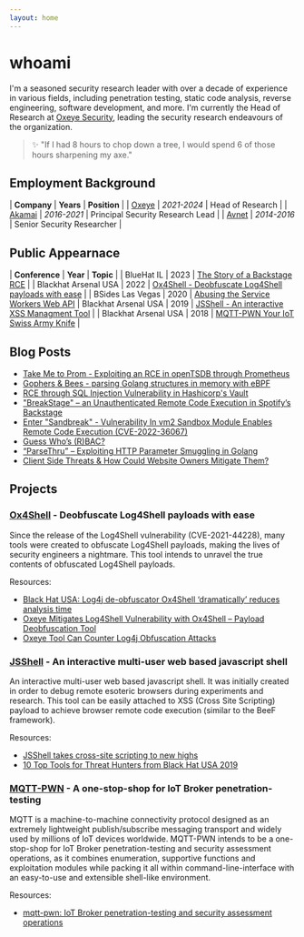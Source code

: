 ```yaml
---
layout: home
---
```


# whoami

I'm a seasoned security research leader with over a decade of experience in various fields, including penetration testing, static code analysis, reverse engineering, software development, and more. I'm currently the Head of Research at [Oxeye Security](https://www.oxeye.io/), leading the security research endeavours of the organization.

> ✨ "If I had 8 hours to chop down a tree, I would spend 6 of those hours sharpening my axe."

## Employment Background

| **Company** | **Years** | **Position** |
| [Oxeye](https://www.oxeye.io/) | _2021-2024_ | Head of Research |
| [Akamai](https://www.akamai.com/) | _2016-2021_ | Principal Security Research Lead |
| [Avnet](https://www.rockwellautomation.com/en-us/capabilities/industrial-cybersecurity/it-solutions.html) | _2014-2016_ | Senior Security Researcher |

## Public Appearnace

| **Conference** | **Year** | **Topic** |
| BlueHat IL | 2023 | [The Story of a Backstage RCE](https://www.youtube.com/watch?v=PKUdLqLLAes&ab_channel=MicrosoftIsraelR%26DCenter) |
| Blackhat Arsenal USA | 2022 | [Ox4Shell - Deobfuscate Log4Shell payloads with ease](https://www.blackhat.com/us-22/arsenal/schedule/#oxshell---deobfuscate-logshell-payloads-with-ease-27997) |
| BSides Las Vegas | 2020 | [Abusing the Service Workers Web API](https://www.youtube.com/watch?v=b7V5_xnXA1U&ab_channel=BSidesLV)
| Blackhat Arsenal USA | 2019 | [JSShell - An interactive XSS Managment Tool](https://www.blackhat.com/us-19/arsenal/schedule/#jsshell-an-interactive-xss-management--browser-debugging-tool-14984) |
| Blackhat Arsenal USA | 2018 | [MQTT-PWN Your IoT Swiss Army Knife](https://www.blackhat.com/us-18/arsenal/schedule/index.html#mqtt-pwn-your-iot-swiss-army-knife-11974) |

## Blog Posts

- [Take Me to Prom - Exploiting an RCE in openTSDB through Prometheus](https://www.oxeye.io/resources/take-me-to-prom-exploiting-an-rce-in-opentsdb-through-prometheus)
- [Gophers & Bees - parsing Golang structures in memory with eBPF](https://www.oxeye.io/resources/parsing-golang-structures-in-memory-with-ebpf)
- [RCE through SQL Injection Vulnerability in Hashicorp's Vault](https://www.oxeye.io/resources/rce-through-sql-injection-vulnerability-in-hashicorps-vault)
- ["BreakStage" – an Unauthenticated Remote Code Execution in Spotify’s Backstage](https://www.oxeye.io/resources/remote-code-execution-in-spotifys-backstage)
- [Enter "Sandbreak" - Vulnerability In vm2 Sandbox Module Enables Remote Code Execution (CVE-2022-36067)](https://www.oxeye.io/resources/vm2-sandbreak-vulnerability-cve-2022-36067)
- [Guess Who’s (R)BAC?](https://www.oxeye.io/resources/guess-whos-rbac)
- [“ParseThru” – Exploiting HTTP Parameter Smuggling in Golang](https://www.oxeye.io/resources/golang-parameter-smuggling-attack)
- [Client Side Threats & How Could Website Owners Mitigate Them?](https://web.archive.org/web/20210228195217/https://blogs.akamai.com/2019/09/client-side-threats-how-could-website-owners-mitigate-them.html)

## Projects

### [Ox4Shell](https://github.com/ox-eye/Ox4Shell?tab=readme-ov-file) - Deobfuscate Log4Shell payloads with ease

Since the release of the Log4Shell vulnerability (CVE-2021-44228), many tools were created to obfuscate Log4Shell payloads, making the lives of security engineers a nightmare. This tool intends to unravel the true contents of obfuscated Log4Shell payloads.

Resources:

- [Black Hat USA: Log4j de-obfuscator Ox4Shell ‘dramatically’ reduces analysis time](https://portswigger.net/daily-swig/black-hat-usa-log4j-de-obfuscator-ox4shell-dramatically-reduces-analysis-time)
- [Oxeye Mitigates Log4Shell Vulnerability with Ox4Shell – Payload Deobfuscation Tool](https://www.oxeye.io/press-releases/oxeye-mitigates-log4shell-vulnerability-with-ox4shell-open-source)
- [Oxeye Tool Can Counter Log4j Obfuscation Attacks](https://securityboulevard.com/2022/01/oxeye-tool-can-counter-log4j-obfuscation-attacks/)

### [JSShell](https://github.com/Den1al/JSShell) - An interactive multi-user web based javascript shell

An interactive multi-user web based javascript shell. It was initially created in order to debug remote esoteric browsers during experiments and research. This tool can be easily attached to XSS (Cross Site Scripting) payload to achieve browser remote code execution (similar to the BeeF framework).

Resources:

- [JSShell takes cross-site scripting to new highs](https://portswigger.net/daily-swig/jsshell-takes-cross-site-scripting-to-new-highs)
- [10 Top Tools for Threat Hunters from Black Hat USA 2019](https://securityboulevard.com/2019/09/10-top-tools-for-threat-hunters-from-black-hat-usa-2019/)

### [MQTT-PWN](https://github.com/akamai-threat-research/mqtt-pwn) - A one-stop-shop for IoT Broker penetration-testing

MQTT is a machine-to-machine connectivity protocol designed as an extremely lightweight publish/subscribe messaging transport and widely used by millions of IoT devices worldwide. MQTT-PWN intends to be a one-stop-shop for IoT Broker penetration-testing and security assessment operations, as it combines enumeration, supportive functions and exploitation modules while packing it all within command-line-interface with an easy-to-use and extensible shell-like environment.

Resources:

- [mqtt-pwn: IoT Broker penetration-testing and security assessment operations](https://securityonline.info/mqtt-pwn/)
